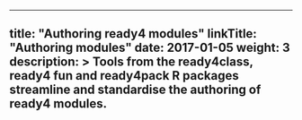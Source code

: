 
---
title: "Authoring ready4 modules"
linkTitle: "Authoring modules"
date: 2017-01-05
weight: 3
description: >
  Tools from the ready4class, ready4 fun and ready4pack R packages streamline and standardise the authoring of ready4 modules.
---
